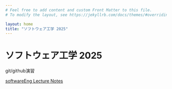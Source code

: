 ```yaml
---
# Feel free to add content and custom Front Matter to this file.
# To modify the layout, see https://jekyllrb.com/docs/themes/#overriding-theme-defaults

layout: home
title: "ソフトウェア工学 2025"
---
```


# ソフトウェア工学 2025

git/github演習

[softwareEng Lecture Notes](./softwareEng2025.md)
